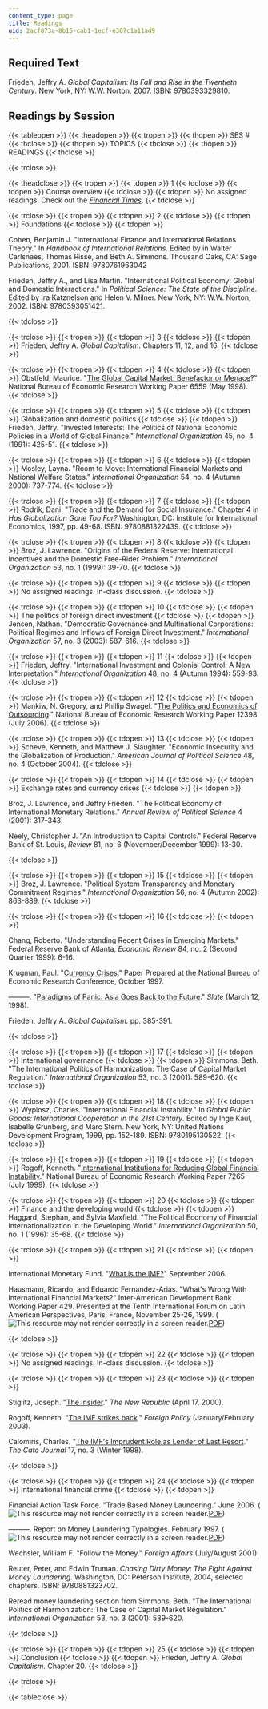 ```yaml
---
content_type: page
title: Readings
uid: 2acf873a-8b15-cab1-1ecf-e307c1a11ad9
---
```


Required Text
-------------

Frieden, Jeffry A. _Global Capitalism: Its Fall and Rise in the Twentieth Century_. New York, NY: W.W. Norton, 2007. ISBN: 9780393329810.

Readings by Session
-------------------

{{< tableopen >}}
{{< theadopen >}}
{{< tropen >}}
{{< thopen >}}
SES #
{{< thclose >}}
{{< thopen >}}
TOPICS
{{< thclose >}}
{{< thopen >}}
READINGS
{{< thclose >}}

{{< trclose >}}

{{< theadclose >}}
{{< tropen >}}
{{< tdopen >}}
1
{{< tdclose >}}
{{< tdopen >}}
Course overview
{{< tdclose >}}
{{< tdopen >}}
No assigned readings. Check out the [_Financial Times_](http://www.ft.com/).
{{< tdclose >}}

{{< trclose >}}
{{< tropen >}}
{{< tdopen >}}
2
{{< tdclose >}}
{{< tdopen >}}
Foundations
{{< tdclose >}}
{{< tdopen >}}


Cohen, Benjamin J. "International Finance and International Relations Theory." In _Handbook of International Relations_. Edited by in Walter Carlsnaes, Thomas Risse, and Beth A. Simmons. Thousand Oaks, CA: Sage Publications, 2001. ISBN: 9780761963042

Frieden, Jeffry A., and Lisa Martin. "International Political Economy: Global and Domestic Interactions." In _Political Science: The State of the Discipline_. Edited by Ira Katznelson and Helen V. Milner. New York, NY: W.W. Norton, 2002. ISBN: 9780393051421.


{{< tdclose >}}

{{< trclose >}}
{{< tropen >}}
{{< tdopen >}}
3
{{< tdclose >}}
{{< tdopen >}}
Frieden, Jeffry A. _Global Capitalism_. Chapters 11, 12, and 16.
{{< tdclose >}}

{{< trclose >}}
{{< tropen >}}
{{< tdopen >}}
4
{{< tdclose >}}
{{< tdopen >}}
Obstfeld, Maurice. "[The Global Capital Market: Benefactor or Menace](http://www.nber.org/papers/6559)?" National Bureau of Economic Research Working Paper 6559 (May 1998).
{{< tdclose >}}

{{< trclose >}}
{{< tropen >}}
{{< tdopen >}}
5
{{< tdclose >}}
{{< tdopen >}}
Globalization and domestic politics
{{< tdclose >}}
{{< tdopen >}}
Frieden, Jeffry. "Invested Interests: The Politics of National Economic Policies in a World of Global Finance." _International Organization_ 45, no. 4 (1991): 425-51.
{{< tdclose >}}

{{< trclose >}}
{{< tropen >}}
{{< tdopen >}}
6
{{< tdclose >}}
{{< tdopen >}}
Mosley, Layna. "Room to Move: International Financial Markets and National Welfare States." _International Organization_ 54, no. 4 (Autumn 2000): 737-774.
{{< tdclose >}}

{{< trclose >}}
{{< tropen >}}
{{< tdopen >}}
7
{{< tdclose >}}
{{< tdopen >}}
Rodrik, Dani. "Trade and the Demand for Social Insurance." Chapter 4 in _Has Globalization Gone Too Far?_ Washington, DC: Institute for International Economics, 1997, pp. 49-68. ISBN: 9780881322439.
{{< tdclose >}}

{{< trclose >}}
{{< tropen >}}
{{< tdopen >}}
8
{{< tdclose >}}
{{< tdopen >}}
Broz, J. Lawrence. "Origins of the Federal Reserve: International Incentives and the Domestic Free-Rider Problem." _International Organization_ 53, no. 1 (1999): 39-70.
{{< tdclose >}}

{{< trclose >}}
{{< tropen >}}
{{< tdopen >}}
9
{{< tdclose >}}
{{< tdopen >}}
No assigned readings. In-class discussion.
{{< tdclose >}}

{{< trclose >}}
{{< tropen >}}
{{< tdopen >}}
10
{{< tdclose >}}
{{< tdopen >}}
The politics of foreign direct investment
{{< tdclose >}}
{{< tdopen >}}
Jensen, Nathan. "Democratic Governance and Multinational Corporations: Political Regimes and Inflows of Foreign Direct Investment." _International Organization_ 57, no. 3 (2003): 587-616.
{{< tdclose >}}

{{< trclose >}}
{{< tropen >}}
{{< tdopen >}}
11
{{< tdclose >}}
{{< tdopen >}}
Frieden, Jeffry. "International Investment and Colonial Control: A New Interpretation." _International Organization_ 48, no. 4 (Autumn 1994): 559-93.
{{< tdclose >}}

{{< trclose >}}
{{< tropen >}}
{{< tdopen >}}
12
{{< tdclose >}}
{{< tdopen >}}
Mankiw, N. Gregory, and Phillip Swagel. "[The Politics and Economics of Outsourcing](http://www.nber.org/papers/w12398)." National Bureau of Economic Research Working Paper 12398 (July 2006).
{{< tdclose >}}

{{< trclose >}}
{{< tropen >}}
{{< tdopen >}}
13
{{< tdclose >}}
{{< tdopen >}}
Scheve, Kenneth, and Matthew J. Slaughter. "Economic Insecurity and the Globalization of Production." _American Journal of Political Science_ 48, no. 4 (October 2004).
{{< tdclose >}}

{{< trclose >}}
{{< tropen >}}
{{< tdopen >}}
14
{{< tdclose >}}
{{< tdopen >}}
Exchange rates and currency crises
{{< tdclose >}}
{{< tdopen >}}


Broz, J. Lawrence, and Jeffry Frieden. "The Political Economy of International Monetary Relations." _Annual Review of Political Science_ 4 (2001): 317-343.

Neely, Christopher J. "An Introduction to Capital Controls." Federal Reserve Bank of St. Louis, _Review_ 81, no. 6 (November/December 1999): 13-30.


{{< tdclose >}}

{{< trclose >}}
{{< tropen >}}
{{< tdopen >}}
15
{{< tdclose >}}
{{< tdopen >}}
Broz, J. Lawrence. "Political System Transparency and Monetary Commitment Regimes." _International Organization_ 56, no. 4 (Autumn 2002): 863-889.
{{< tdclose >}}

{{< trclose >}}
{{< tropen >}}
{{< tdopen >}}
16
{{< tdclose >}}
{{< tdopen >}}


Chang, Roberto. "Understanding Recent Crises in Emerging Markets." Federal Reserve Bank of Atlanta, _Economic Review_ 84, no. 2 (Second Quarter 1999): 6-16.

Krugman, Paul. "[Currency Crises](http://www.pkarchive.org/crises/crises.html)." Paper Prepared at the National Bureau of Economic Research Conference, October 1997.

———. "[Paradigms of Panic: Asia Goes Back to the Future](http://www.pkarchive.org/crises/panic.html)." _Slate_ (March 12, 1998).

Frieden, Jeffry A. _Global Capitalism._ pp. 385-391.


{{< tdclose >}}

{{< trclose >}}
{{< tropen >}}
{{< tdopen >}}
17
{{< tdclose >}}
{{< tdopen >}}
International governance
{{< tdclose >}}
{{< tdopen >}}
Simmons, Beth. "The International Politics of Harmonization: The Case of Capital Market Regulation." _International Organization_ 53, no. 3 (2001): 589-620.
{{< tdclose >}}

{{< trclose >}}
{{< tropen >}}
{{< tdopen >}}
18
{{< tdclose >}}
{{< tdopen >}}
Wyplosz, Charles. "International Financial Instability." In _Global Public Goods: International Cooperation in the 21st Century_. Edited by Inge Kaul, Isabelle Grunberg, and Marc Stern. New York, NY: United Nations Development Program, 1999, pp. 152-189. ISBN: 9780195130522.
{{< tdclose >}}

{{< trclose >}}
{{< tropen >}}
{{< tdopen >}}
19
{{< tdclose >}}
{{< tdopen >}}
Rogoff, Kenneth. "[International Institutions for Reducing Global Financial Instability](http://www.nber.org/papers/W7265)." National Bureau of Economic Research Working Paper 7265 (July 1999).
{{< tdclose >}}

{{< trclose >}}
{{< tropen >}}
{{< tdopen >}}
20
{{< tdclose >}}
{{< tdopen >}}
Finance and the developing world
{{< tdclose >}}
{{< tdopen >}}
Haggard, Stephan, and Sylvia Maxfield. "The Political Economy of Financial Internationalization in the Developing World." _International Organization_ 50, no. 1 (1996): 35-68.
{{< tdclose >}}

{{< trclose >}}
{{< tropen >}}
{{< tdopen >}}
21
{{< tdclose >}}
{{< tdopen >}}


International Monetary Fund. "[What is the IMF?](http://www.imf.org/external/pubind.htm)" September 2006.

Hausmann, Ricardo, and Eduardo Fernandez-Arias. "What's Wrong With International Financial Markets?" Inter-American Development Bank Working Paper 429. Presented at the Tenth International Forum on Latin American Perspectives, Paris, France, November 25-26, 1999. (![This resource may not render correctly in a screen reader.](/images/inacessible.gif)[PDF](https://pdfs.semanticscholar.org/d2b8/b4427d0a4ce955029c8a1001e9bb1783c507.pdf))


{{< tdclose >}}

{{< trclose >}}
{{< tropen >}}
{{< tdopen >}}
22
{{< tdclose >}}
{{< tdopen >}}
No assigned readings. In-class discussion.
{{< tdclose >}}

{{< trclose >}}
{{< tropen >}}
{{< tdopen >}}
23
{{< tdclose >}}
{{< tdopen >}}


Stiglitz, Joseph. "[The Insider](https://newrepublic.com/article/61082/the-insider)." _The New Republic_ (April 17, 2000).

Rogoff, Kenneth. "[The IMF strikes back](http://www.imf.org/external/np/vc/2003/021003.htm)." _Foreign Policy_ (January/February 2003).

Calomiris, Charles. "[The IMF's Imprudent Role as Lender of Last Resort](http://academiccommons.columbia.edu/catalog/ac%3A138527)." _The Cato Journal_ 17, no. 3 (Winter 1998).


{{< tdclose >}}

{{< trclose >}}
{{< tropen >}}
{{< tdopen >}}
24
{{< tdclose >}}
{{< tdopen >}}
International financial crime
{{< tdclose >}}
{{< tdopen >}}


Financial Action Task Force. "Trade Based Money Laundering." June 2006. (![This resource may not render correctly in a screen reader.](/images/inacessible.gif)[PDF](https://www.fatf-gafi.org/publications/methodsandtrends/documents/trade-basedmoneylaundering.html))

———. Report on Money Laundering Typologies. February 1997. (![This resource may not render correctly in a screen reader.](/images/inacessible.gif)[PDF](http://www.fatf-gafi.org/dataoecd/31/29/34043795.pdf))

Wechsler, William F. "Follow the Money." _Foreign Affairs_ (July/August 2001).

Reuter, Peter, and Edwin Truman. _Chasing Dirty Money: The Fight Against Money Laundering._ Washington, DC: Peterson Institute, 2004, selected chapters. ISBN: 9780881323702.

Reread money laundering section from Simmons, Beth. "The International Politics of Harmonization: The Case of Capital Market Regulation." _International Organization_ 53, no. 3 (2001): 589-620.


{{< tdclose >}}

{{< trclose >}}
{{< tropen >}}
{{< tdopen >}}
25
{{< tdclose >}}
{{< tdopen >}}
Conclusion
{{< tdclose >}}
{{< tdopen >}}
Frieden, Jeffry A. _Global Capitalism._ Chapter 20.
{{< tdclose >}}

{{< trclose >}}

{{< tableclose >}}